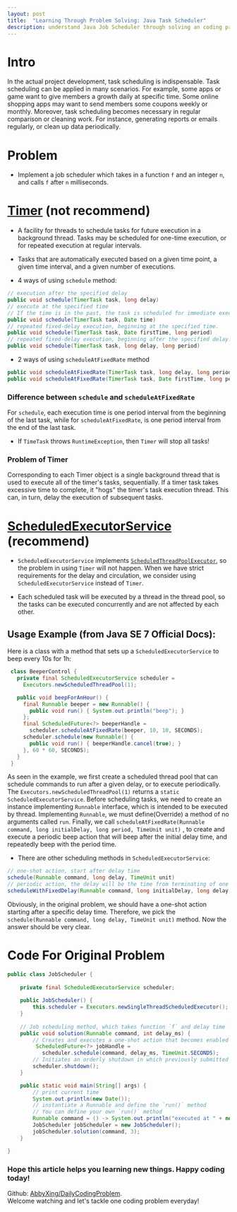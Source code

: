 ```yaml
---
layout: post
title:  "Learning Through Problem Solving: Java Task Scheduler"
description: understand Java Job Scheduler through solving an coding problem.
---
```


# Intro

In the actual project development, task scheduling is indispensable. Task scheduling can be applied in many scenarios. For example, some apps or game want to give members a growth daily at specific time. Some online shopping apps may want to send members some coupons weekly or monthly. Moreover, task scheduling becomes necessary in regular comparison or cleaning work. For instance, generating reports or emails regularly, or clean up data periodically.



# Problem

- Implement a job scheduler which takes in a function `f` and an integer `n`, and calls `f` after `n` milliseconds.



# [Timer](https://docs.oracle.com/javase/7/docs/api/java/util/Timer.html) (not recommend)

- A facility for threads to schedule tasks for future execution in a background thread. Tasks may be scheduled for one-time execution, or for repeated execution at regular intervals.

- Tasks that are automatically executed based on a given time point, a given time interval, and a given number of executions.

- 4 ways of using `schedule` method:

```java
// execution after the specified delay
public void schedule(TimerTask task, long delay)
// execute at the specified time
// If the time is in the past, the task is scheduled for immediate execution
public void schedule(TimerTask task, Date time)
// repeated fixed-delay execution, beginning at the specified time.
public void schedule(TimerTask task, Date firstTime, long period)
// repeated fixed-delay execution, beginning after the specified delay.
public void schedule(TimerTask task, long delay, long period)
```

- 2 ways of using `scheduleAtFixedRate` method

```java
public void scheduleAtFixedRate(TimerTask task, long delay, long period)
public void scheduleAtFixedRate(TimerTask task, Date firstTime, long period)
```

### Difference between `schedule` and `scheduleAtFixedRate`
For `schedule`, each execution time is one period interval from the beginning of the last task, while for `scheduleAtFixedRate`, is one period interval from the end of the last task.

- If `TimeTask` throws `RuntimeException`, then `Timer` will stop all tasks!

### Problem of Timer
Corresponding to each Timer object is a single background thread that is used to execute all of the timer's tasks, sequentially. If a timer task takes excessive time to complete, it "hogs" the timer's task execution thread. This can, in turn, delay the execution of subsequent tasks.



# [ScheduledExecutorService](https://docs.oracle.com/javase/7/docs/api/java/util/concurrent/ScheduledExecutorService.html) (recommend)

- `ScheduledExecutorService` implements [`ScheduledThreadPoolExecutor`](https://docs.oracle.com/javase/7/docs/api/java/util/concurrent/ScheduledThreadPoolExecutor.html), so the problem in using `Timer` will not happen. When we have strict requirements for the delay and circulation, we consider using `ScheduledExecutorService` instead of `Timer`.

- Each scheduled task will be executed by a thread in the thread pool, so the tasks can be executed concurrently and are not affected by each other.

## Usage Example (from Java SE 7 Official Docs):
Here is a class with a method that sets up a `ScheduledExecutorService` to beep every 10s for 1h:

```java
 class BeeperControl {
   private final ScheduledExecutorService scheduler =
     Executors.newScheduledThreadPool(1);

   public void beepForAnHour() {
     final Runnable beeper = new Runnable() {
       public void run() { System.out.println("beep"); }
     };
     final ScheduledFuture<?> beeperHandle =
       scheduler.scheduleAtFixedRate(beeper, 10, 10, SECONDS);
     scheduler.schedule(new Runnable() {
       public void run() { beeperHandle.cancel(true); }
     }, 60 * 60, SECONDS);
   }
 }
```
As seen in the example, we first create a scheduled thread pool that can schedule commands to run after a given delay, or to execute periodically. The `Executors.newScheduledThreadPool(1)` returns a `static ScheduledExecutorService`. Before scheduling tasks, we need to create an instance implementing `Runnable` interface, which is intended to be executed by thread. Implementing `Runnable`, we must define(Override) a method of no arguments called `run`. Finally, we call `scheduleAtFixedRate(Runnable command, long initialDelay, long period, TimeUnit unit)` , to create and execute a periodic beep action that will beep after the initial delay time, and repeatedly beep with the period time.  

- There are other scheduling methods in `ScheduledExecutorService`:

```java
// one-shot action, start after delay time
schedule(Runnable command, long delay, TimeUnit unit)
// periodic action, the delay will be the time from terminating of one and starting of the next
scheduleWithFixedDelay(Runnable command, long initialDelay, long delay, TimeUnit unit)
```
Obviously, in the original problem, we should have a one-shot action starting after a specific delay time. Therefore, we pick the `schedule(Runnable command, long delay, TimeUnit unit)` method. Now the answer should be very clear.


# Code For Original Problem

```java
public class JobScheduler {
	
	private final ScheduledExecutorService scheduler;
	
	public JobScheduler() {
		this.scheduler = Executors.newSingleThreadScheduledExecutor();
	}
	
	// Job scheduling method, which takes function `f` and delay time `n`
	public void solution(Runnable command, int delay_ms) {
		// Creates and executes a one-shot action that becomes enabled after the given delay.
	     ScheduledFuture<?> jobHandle =
	       scheduler.schedule(command, delay_ms, TimeUnit.SECONDS);
	    // Initiates an orderly shutdown in which previously submitted tasks are executed, but no new tasks will be accepted.
	    scheduler.shutdown();
	}

	public static void main(String[] args) {
		// print current time
		System.out.println(new Date());
		// instantiate a Runnable and define the `run()` method
		// You can define your own `run()` method
		Runnable command = () -> System.out.println("executed at " + new Date());
		JobScheduler jobScheduler = new JobScheduler();
		jobScheduler.solution(command, 3);
	}

}
```


### Hope this article helps you learning new things. Happy coding today!  

Github: [AbbyXing/DailyCodingProblem](https://github.com/AbbyXing/DailyCodingProblem).  
Welcome watching and let's tackle one coding problem everyday!
